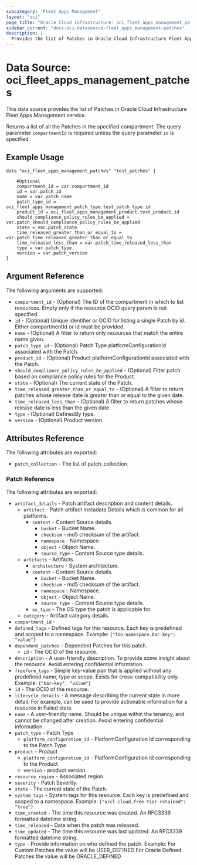 ```yaml
---
subcategory: "Fleet Apps Management"
layout: "oci"
page_title: "Oracle Cloud Infrastructure: oci_fleet_apps_management_patches"
sidebar_current: "docs-oci-datasource-fleet_apps_management-patches"
description: |-
  Provides the list of Patches in Oracle Cloud Infrastructure Fleet Apps Management service
---
```


# Data Source: oci_fleet_apps_management_patches
This data source provides the list of Patches in Oracle Cloud Infrastructure Fleet Apps Management service.

Returns a list of all the Patches in the specified compartment.
The query parameter `compartmentId` is required unless the query parameter `id` is specified.


## Example Usage

```hcl
data "oci_fleet_apps_management_patches" "test_patches" {

	#Optional
	compartment_id = var.compartment_id
	id = var.patch_id
	name = var.patch_name
	patch_type_id = oci_fleet_apps_management_patch_type.test_patch_type.id
	product_id = oci_fleet_apps_management_product.test_product.id
	should_compliance_policy_rules_be_applied = var.patch_should_compliance_policy_rules_be_applied
	state = var.patch_state
	time_released_greater_than_or_equal_to = var.patch_time_released_greater_than_or_equal_to
	time_released_less_than = var.patch_time_released_less_than
	type = var.patch_type
	version = var.patch_version
}
```

## Argument Reference

The following arguments are supported:

* `compartment_id` - (Optional) The ID of the compartment in which to list resources. Empty only if the resource OCID query param is not specified. 
* `id` - (Optional) Unique identifier or OCID for listing a single Patch by id. Either compartmentId or id must be provided. 
* `name` - (Optional) A filter to return only resources that match the entire name given.
* `patch_type_id` - (Optional) Patch Type platformConfigurationId associated with the Patch.
* `product_id` - (Optional) Product platformConfigurationId associated with the Patch.
* `should_compliance_policy_rules_be_applied` - (Optional) Filter patch based on compliance policy rules for the Product.
* `state` - (Optional) The current state of the Patch.
* `time_released_greater_than_or_equal_to` - (Optional) A filter to return patches whose release date is greater than or equal to the given date.
* `time_released_less_than` - (Optional) A filter to return patches whose release date is less than the given date.
* `type` - (Optional) DefinedBy type.
* `version` - (Optional) Product version.


## Attributes Reference

The following attributes are exported:

* `patch_collection` - The list of patch_collection.

### Patch Reference

The following attributes are exported:

* `artifact_details` - Patch artifact description and content details.
	* `artifact` - Patch artifact metadata Details which is common for all platforms. 
		* `content` - Content Source details.
			* `bucket` - Bucket Name.
			* `checksum` - md5 checksum of the artifact.
			* `namespace` - Namespace.
			* `object` - Object Name.
			* `source_type` - Content Source type details. 
	* `artifacts` - Artifacts. 
		* `architecture` - System architecture.
		* `content` - Content Source details.
			* `bucket` - Bucket Name.
			* `checksum` - md5 checksum of the artifact.
			* `namespace` - Namespace.
			* `object` - Object Name.
			* `source_type` - Content Source type details. 
		* `os_type` - The OS type the patch is applicable for.
	* `category` - Artifact category details.
* `compartment_id` - 
* `defined_tags` - Defined tags for this resource. Each key is predefined and scoped to a namespace. Example: `{"foo-namespace.bar-key": "value"}` 
* `dependent_patches` - Dependent Patches for this patch. 
	* `id` - The OCID of the resource.
* `description` - A user-friendly description. To provide some insight about the resource. Avoid entering confidential information. 
* `freeform_tags` - Simple key-value pair that is applied without any predefined name, type or scope. Exists for cross-compatibility only. Example: `{"bar-key": "value"}` 
* `id` - The OCID of the resource.
* `lifecycle_details` - A message describing the current state in more detail. For example, can be used to provide actionable information for a resource in Failed state.
* `name` - A user-friendly name. Should be unique within the tenancy, and cannot be changed after creation.  Avoid entering confidential information. 
* `patch_type` - Patch Type
	* `platform_configuration_id` - PlatformConfiguration Id corresponding to the Patch Type
* `product` - Product
	* `platform_configuration_id` - PlatformConfiguration Id corresponding to the Product
	* `version` - product version.
* `resource_region` - Associated region
* `severity` - Patch Severity.
* `state` - The current state of the Patch.
* `system_tags` - System tags for this resource. Each key is predefined and scoped to a namespace. Example: `{"orcl-cloud.free-tier-retained": "true"}` 
* `time_created` - The time this resource was created. An RFC3339 formatted datetime string.
* `time_released` - Date when the patch was released.
* `time_updated` - The time this resource was last updated. An RFC3339 formatted datetime string.
* `type` - Provide information on who defined the patch. Example: For Custom Patches the value will be USER_DEFINED For Oracle Defined Patches the value will be ORACLE_DEFINED 

